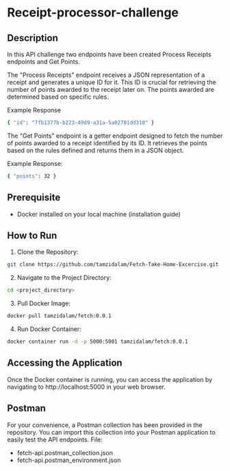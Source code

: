 # Receipt-processor-challenge


## Description
In this API challenge two endpoints have been created Process Receipts endpoints and Get Points.

The "Process Receipts" endpoint receives a JSON representation of a receipt and generates a unique ID for it. This ID is crucial for retrieving the number of points awarded to the receipt later on. The points awarded are determined based on specific rules.

Example Response

```bash
{ "id": "7fb1377b-b223-49d9-a31a-5a02701dd310" }
```

The "Get Points" endpoint is a getter endpoint designed to fetch the number of points awarded to a receipt identified by its ID. It retrieves the points based on the rules defined and returns them in a JSON object.

Example Response:

```bash
{ "points": 32 }
```

## Prerequisite

- Docker installed on your local machine (installation guide)

## How to Run
1. Clone the Repository:
```bash
git clone https://github.com/tamzidalam/Fetch-Take-Home-Excercise.git
```
2. Navigate to the Project Directory:
```bash
cd <project_directory>
```
3. Pull Docker Image:
```bash
docker pull tamzidalam/fetch:0.0.1
```
4. Run Docker Container:
```bash
docker container run -d -p 5000:5001 tamzidalam/fetch:0.0.1
```

## Accessing the Application

Once the Docker container is running, you can access the application by navigating to http://localhost:5000 in your web browser.

## Postman
For your convenience, a Postman collection has been provided in the repository. You can import this collection into your Postman application to easily test the API endpoints.
File:
- fetch-api.postman_collection.json
- fetch-api.postman_environment.json

